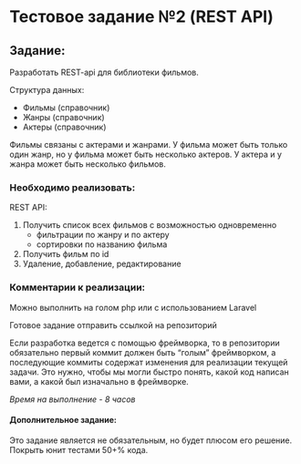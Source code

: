 
# Тестовое задание №2 (REST API)

## Задание:

Разработать REST-api для библиотеки фильмов. 

Структура данных:
- Фильмы (справочник)
- Жанры (справочник)
- Актеры (справочник)

Фильмы связаны с актерами и жанрами. У фильма может быть только один жанр, но у фильма может быть несколько актеров. У актера и у жанра может быть несколько фильмов.

### Необходимо реализовать:

REST API:

1. Получить список всех фильмов с возможностью одновременно
    - фильтрации по жанру и по актеру
    - сортировки по названию фильма
2. Получить фильм по id
3. Удаление, добавление, редактирование

### Комментарии к реализации:

Можно выполнить на голом php или с использованием Laravel

Готовое задание отправить ссылкой на репозиторий

Если разработка ведется с помощью фреймворка, то в репозитории обязательно первый коммит должен быть “голым” фреймворком, а последующие коммиты содержат изменения для реализации текущей задачи. Это нужно, чтобы мы могли быстро понять, какой код написан вами, а какой был изначально в фреймворке.

*Время на выполнение - 8 часов*

#### Дополнительное задание:
Это задание является не обязательным, но будет плюсом его решение. 
Покрыть юнит тестами 50+% кода.
